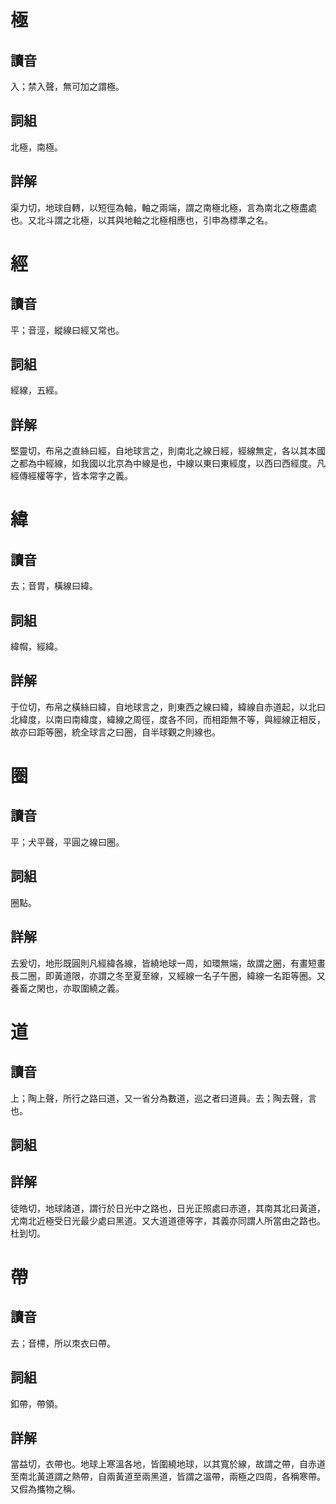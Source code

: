 # 極

## 讀音
入；禁入聲，無可加之謂極。

## 詞組
北極，南極。

## 詳解
渠力切，地球自轉，以短徑為軸，軸之兩端，謂之南極北極，言為南北之極盡處也。又北斗謂之北極，以其與地軸之北極相應也，引申為標準之名。

# 經

## 讀音
平；音涇，縱線曰經又常也。

## 詞組
經線，五經。

## 詳解
堅靈切，布帛之直絲曰經，自地球言之，則南北之線日經，經線無定，各以其本國之都為中經線，如我國以北京為中線是也，中線以東曰東經度，以西曰西經度。凡經傳經權等字，皆本常字之義。

# 緯

## 讀音
去；音胃，橫線曰緯。

## 詞組
緯㡌，經緯。

## 詳解
于位切，布帛之橫絲曰緯，自地球言之，則東西之線曰緯，緯線自赤道起，以北曰北緯度，以南曰南緯度，緯線之周徑，度各不同，而相距無不等，與經線正相反，故亦曰距等圈，統全球言之曰圈，自半球觀之則線也。

# 圈

## 讀音
平；犬平聲，平圓之線曰圈。

## 詞組
圈點。

## 詳解
去爰切，地形既圓則凡經緯各線，皆繞地球一周，如環無端，故謂之圈，有畫短畫長二圈，即黃道限，亦謂之冬至夏至線，又經線一名子午圈，緯線一名距等圈。又養畜之閑也，亦取圍繞之義。

# 道

## 讀音
上；陶上聲，所行之路曰道，又一省分為數道，巡之者曰道員。去；陶去聲，言也。

## 詞組

## 詳解
徒皓切，地球諸道，謂行於日光中之路也，日光正照處曰赤道，其南其北曰黃道，尤南北近極受日光最少處曰黑道。又大道道德等字，其義亦同謂人所當由之路也。杜到切。

# 帶

## 讀音
去；音㯂，所以朿衣曰帶。

## 詞組
釦帶，帶領。

## 詳解
當益切，衣帶也。地球上寒溫各地，皆圍繞地球，以其寬於線，故謂之帶，自赤道至南北黃道謂之熱帶，自兩黃道至兩黑道，皆謂之溫帶，兩極之四周，各稱寒帶。又假為攜物之稱。

